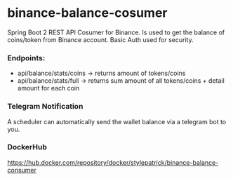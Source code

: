 # binance-balance-cosumer
 Spring Boot 2 REST API Cosumer for Binance. Is used to get the balance of coins/token from Binance account. Basic Auth used for security. 
 
### Endpoints:
 - api/balance/stats/coins -> returns amount of tokens/coins 
 - api/balance/stats/full -> returns sum amount of all tokens/coins + detail amount for each coin

### Telegram Notification
A scheduler can automatically send the wallet balance via a telegram bot to you.

### DockerHub

https://hub.docker.com/repository/docker/stylepatrick/binance-balance-consumer